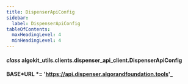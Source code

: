 ```yaml
---
title: DispenserApiConfig
sidebar:
  label: DispenserApiConfig
tableOfContents:
  maxHeadingLevel: 4
  minHeadingLevel: 4
---
```


#### _class_ algokit_utils.clients.dispenser_api_client.DispenserApiConfig

#### BASE*URL *= 'https://api.dispenser.algorandfoundation.tools'_

